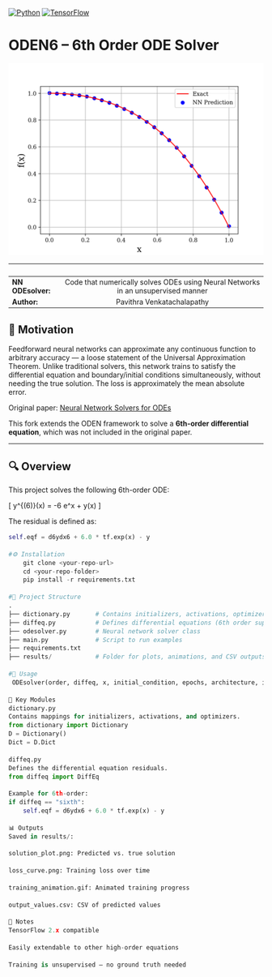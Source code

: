 [![Python](https://img.shields.io/badge/python-3.8%2B-blue.svg)](https://python.org)
[![TensorFlow](https://img.shields.io/badge/TensorFlow-2.12-orange.svg)](https://www.tensorflow.org)

# ODEN6 – 6th Order ODE Solver
<p align="center">
  <img src="results/solution_plot.png" alt="Solution Plot">
</p>

| &nbsp;        | &nbsp;           |
| ------------- |:-------------:|
|**NN ODEsolver:**  | Code that numerically solves ODEs using Neural Networks in an unsupervised manner|
| **Author:**  | Pavithra Venkatachalapathy |

## 🧠 Motivation
Feedforward neural networks can approximate any continuous function to arbitrary accuracy — a loose statement of the Universal Approximation Theorem. Unlike traditional solvers, this network trains to satisfy the differential equation and boundary/initial conditions simultaneously, without needing the true solution. The loss is approximately the mean absolute error.

Original paper: [Neural Network Solvers for ODEs](https://arxiv.org/abs/2005.14090)

This fork extends the ODEN framework to solve a **6th-order differential equation**, which was not included in the original paper.

---

## 🔍 Overview

This project solves the following 6th-order ODE:



\[
y^{(6)}(x) = -6 e^x + y(x)
\]



The residual is defined as:

```python
self.eqf = d6ydx6 + 6.0 * tf.exp(x) - y

#⚙️ Installation
    git clone <your-repo-url>
    cd <your-repo-folder>
    pip install -r requirements.txt

#📁 Project Structure
.
├── dictionary.py       # Contains initializers, activations, optimizers
├── diffeq.py           # Defines differential equations (6th order supported)
├── odesolver.py        # Neural network solver class
├── main.py             # Script to run examples
├── requirements.txt
├── results/            # Folder for plots, animations, and CSV outputs

#🧪 Usage
 ODEsolver(order, diffeq, x, initial_condition, epochs, architecture, initializer, activation, optimizer, prediction_save, weights_save)

🧩 Key Modules
dictionary.py
Contains mappings for initializers, activations, and optimizers.
from dictionary import Dictionary
D = Dictionary()
Dict = D.Dict

diffeq.py
Defines the differential equation residuals.
from diffeq import DiffEq

Example for 6th-order:
if diffeq == "sixth":
    self.eqf = d6ydx6 + 6.0 * tf.exp(x) - y

📊 Outputs
Saved in results/:

solution_plot.png: Predicted vs. true solution

loss_curve.png: Training loss over time

training_animation.gif: Animated training progress

output_values.csv: CSV of predicted values

📌 Notes
TensorFlow 2.x compatible

Easily extendable to other high-order equations

Training is unsupervised — no ground truth needed